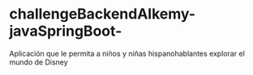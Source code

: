 # challengeBackendAlkemy-javaSpringBoot-
Aplicación que le permita a niños y niñas hispanohablantes explorar el mundo de Disney

